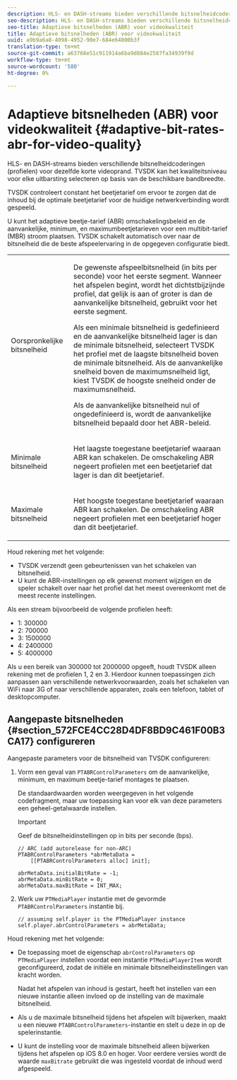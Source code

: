 ```yaml
---
description: HLS- en DASH-streams bieden verschillende bitsnelheidcoderingen (profielen) voor dezelfde korte videoprand. TVSDK kan het kwaliteitsniveau voor elke uitbarsting selecteren op basis van de beschikbare bandbreedte.
seo-description: HLS- en DASH-streams bieden verschillende bitsnelheidcoderingen (profielen) voor dezelfde korte videoprand. TVSDK kan het kwaliteitsniveau voor elke uitbarsting selecteren op basis van de beschikbare bandbreedte.
seo-title: Adaptieve bitsnelheden (ABR) voor videokwaliteit
title: Adaptieve bitsnelheden (ABR) voor videokwaliteit
uuid: a9b9a6a8-4098-4952-90e7-684e64800b3f
translation-type: tm+mt
source-git-commit: a63768e51c911914a6ba9d884e2587fa34939f9d
workflow-type: tm+mt
source-wordcount: '580'
ht-degree: 0%

---
```



# Adaptieve bitsnelheden (ABR) voor videokwaliteit {#adaptive-bit-rates-abr-for-video-quality}

HLS- en DASH-streams bieden verschillende bitsnelheidcoderingen (profielen) voor dezelfde korte videoprand. TVSDK kan het kwaliteitsniveau voor elke uitbarsting selecteren op basis van de beschikbare bandbreedte.

TVSDK controleert constant het beetjetarief om ervoor te zorgen dat de inhoud bij de optimale beetjetarief voor de huidige netwerkverbinding wordt gespeeld.

U kunt het adaptieve beetje-tarief (ABR) omschakelingsbeleid en de aanvankelijke, minimum, en maximumbeetjetarieven voor een multibit-tarief (MBR) stroom plaatsen. TVSDK schakelt automatisch over naar de bitsnelheid die de beste afspeelervaring in de opgegeven configuratie biedt.

<table id="table_AF838E082235406AA359BF1C1A77F85F"> 
 <tbody> 
  <tr> 
   <td colname="col01"> Oorspronkelijke bitsnelheid </td> 
   <td colname="col2"> <p>De gewenste afspeelbitsnelheid (in bits per seconde) voor het eerste segment. Wanneer het afspelen begint, wordt het dichtstbijzijnde profiel, dat gelijk is aan of groter is dan de aanvankelijke bitsnelheid, gebruikt voor het eerste segment. </p> <p> Als een minimale bitsnelheid is gedefinieerd en de aanvankelijke bitsnelheid lager is dan de minimale bitsnelheid, selecteert TVSDK het profiel met de laagste bitsnelheid boven de minimale bitsnelheid. Als de aanvankelijke snelheid boven de maximumsnelheid ligt, kiest TVSDK de hoogste snelheid onder de maximumsnelheid. </p> <p>Als de aanvankelijke bitsnelheid nul of ongedefinieerd is, wordt de aanvankelijke bitsnelheid bepaald door het ABR-beleid. </p> </td> 
  </tr> 
  <tr> 
   <td colname="col01"> Minimale bitsnelheid </td> 
   <td colname="col2"> <p>Het laagste toegestane beetjetarief waaraan ABR kan schakelen. De omschakeling ABR negeert profielen met een beetjetarief dat lager is dan dit beetjetarief. </p> </td> 
  </tr> 
  <tr> 
   <td colname="col01"> Maximale bitsnelheid </td> 
   <td colname="col2"> <p>Het hoogste toegestane beetjetarief waaraan ABR kan schakelen. De omschakeling ABR negeert profielen met een beetjetarief hoger dan dit beetjetarief. </p> </td> 
  </tr> 
 </tbody> 
</table>

Houd rekening met het volgende:

* TVSDK verzendt geen gebeurtenissen van het schakelen van bitsnelheid.
* U kunt de ABR-instellingen op elk gewenst moment wijzigen en de speler schakelt over naar het profiel dat het meest overeenkomt met de meest recente instellingen.

Als een stream bijvoorbeeld de volgende profielen heeft:

* 1: 300000
* 2: 700000
* 3: 1500000
* 4: 2400000
* 5: 4000000

Als u een bereik van 300000 tot 2000000 opgeeft, houdt TVSDK alleen rekening met de profielen 1, 2 en 3. Hierdoor kunnen toepassingen zich aanpassen aan verschillende netwerkvoorwaarden, zoals het schakelen van WiFi naar 3G of naar verschillende apparaten, zoals een telefoon, tablet of desktopcomputer.

## Aangepaste bitsnelheden {#section_572FCE4CC28D4DF8BD9C461F00B3CA17} configureren

Aangepaste parameters voor de bitsnelheid van TVSDK configureren:

1. Vorm een geval van `PTABRControlParameters` om de aanvankelijke, minimum, en maximum beetje-tarief montages te plaatsen.

   De standaardwaarden worden weergegeven in het volgende codefragment, maar uw toepassing kan voor elk van deze parameters een geheel-getalwaarde instellen.

   >[!IMPORTANT]
   >
   >Geef de bitsnelheidinstellingen op in bits per seconde (bps).

   ```
   // ARC (add autorelease for non-ARC) 
   PTABRControlParameters *abrMetaData =  
       [[PTABRControlParameters alloc] init];  
   
   abrMetaData.initialBitRate = -1; 
   abrMetaData.minBitRate = 0; 
   abrMetaData.maxBitRate = INT_MAX;
   ```

1. Werk uw `PTMediaPlayer` instantie met de gevormde `PTABRControlParameters` instantie bij.

   ```
   // assuming self.player is the PTMediaPlayer instance 
   self.player.abrControlParameters = abrMetaData;
   ```

Houd rekening met het volgende:

* De toepassing moet de eigenschap `abrControlParameters` op `PTMediaPlayer` instellen voordat een instantie `PTMediaPlayerItem` wordt geconfigureerd, zodat de initiële en minimale bitsnelheidinstellingen van kracht worden.

   Nadat het afspelen van inhoud is gestart, heeft het instellen van een nieuwe instantie alleen invloed op de instelling van de maximale bitsnelheid.

* Als u de maximale bitsnelheid tijdens het afspelen wilt bijwerken, maakt u een nieuwe `PTABRControlParameters`-instantie en stelt u deze in op de spelerinstantie.
* U kunt de instelling voor de maximale bitsnelheid alleen bijwerken tijdens het afspelen op iOS 8.0 en hoger. Voor eerdere versies wordt de waarde `maxBitrate` gebruikt die was ingesteld voordat de inhoud werd afgespeeld.